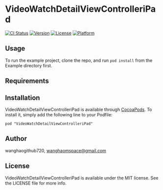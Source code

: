 # VideoWatchDetailViewControlleriPad

[![CI Status](http://img.shields.io/travis/wanghaogithub720/VideoWatchDetailViewControlleriPad.svg?style=flat)](https://travis-ci.org/wanghaogithub720/VideoWatchDetailViewControlleriPad)
[![Version](https://img.shields.io/cocoapods/v/VideoWatchDetailViewControlleriPad.svg?style=flat)](http://cocoadocs.org/docsets/VideoWatchDetailViewControlleriPad)
[![License](https://img.shields.io/cocoapods/l/VideoWatchDetailViewControlleriPad.svg?style=flat)](http://cocoadocs.org/docsets/VideoWatchDetailViewControlleriPad)
[![Platform](https://img.shields.io/cocoapods/p/VideoWatchDetailViewControlleriPad.svg?style=flat)](http://cocoadocs.org/docsets/VideoWatchDetailViewControlleriPad)

## Usage

To run the example project, clone the repo, and run `pod install` from the Example directory first.

## Requirements

## Installation

VideoWatchDetailViewControlleriPad is available through [CocoaPods](http://cocoapods.org). To install
it, simply add the following line to your Podfile:

    pod "VideoWatchDetailViewControlleriPad"

## Author

wanghaogithub720, wanghaomspace@gmail.com

## License

VideoWatchDetailViewControlleriPad is available under the MIT license. See the LICENSE file for more info.

